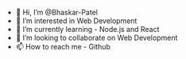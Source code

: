 - 👋 Hi, I’m @Bhaskar-Patel
- 👀 I’m interested in Web Development
- 🌱 I’m currently learning - Node.js and React
- 💞️ I’m looking to collaborate on Web Development
- 📫 How to reach me - Github

<!---
Bhaskar-Patel/Bhaskar-Patel is a ✨ special ✨ repository because its `README.md` (this file) appears on your GitHub profile.
You can click the Preview link to take a look at your changes.
--->
